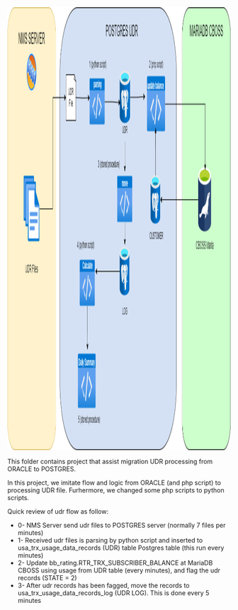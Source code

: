 <img src="udr.png" height="1000" />

This folder contains project that assist migration UDR processing from ORACLE to POSTGRES.

In this project, we imitate flow and logic from ORACLE (and php script) to processing UDR file.
Furhermore, we changed some php scripts to python scripts.

Quick review of udr flow as follow:
* 0- NMS Server send udr files to POSTGRES server (normally 7 files per minutes)
* 1- Received udr files is parsing by python script and inserted to usa_trx_usage_data_records (UDR) table Postgres table (this run every minutes)
* 2- Update bb_rating.RTR_TRX_SUBSCRIBER_BALANCE at MariaDB CBOSS using usage from UDR table (every minutes), and flag the udr records (STATE = 2)
* 3- After udr records has been fagged, move the records to usa_trx_usage_data_records_log (UDR LOG). This is done every 5 minutes
